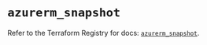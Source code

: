 # `azurerm_snapshot`

Refer to the Terraform Registry for docs: [`azurerm_snapshot`](https://registry.terraform.io/providers/hashicorp/azurerm/4.36.0/docs/resources/snapshot).
